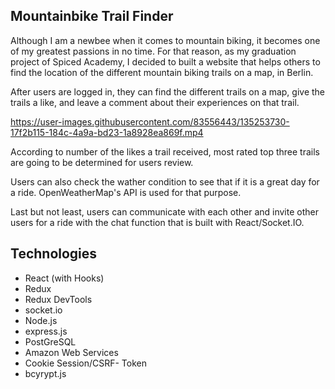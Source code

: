 ## Mountainbike Trail Finder

Although I am a newbee when it comes to mountain biking, it becomes one of my greatest passions in no time. For that reason, as my graduation project of Spiced Academy, I decided to built a website that helps others to find the location of the different mountain biking trails on a map, in Berlin.

After users are logged in, they can find the different trails on a map, give the trails a like, and leave a comment about their experiences on that trail.

https://user-images.githubusercontent.com/83556443/135253730-17f2b115-184c-4a9a-bd23-1a8928ea869f.mp4

According to number of the likes a trail received, most rated top three trails are going to be determined for users review.

Users can also check the wather condition to see that if it is a great day for a ride. OpenWeatherMap's API is used for that purpose.

Last but not least, users can communicate with each other and invite other users for a ride with the chat function that is built with React/Socket.IO.

## Technologies

* React (with Hooks)
* Redux
* Redux DevTools
* socket.io
* Node.js
* express.js
* PostGreSQL
* Amazon Web Services
* Cookie Session/CSRF- Token
* bcyrypt.js


